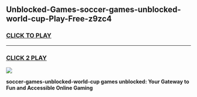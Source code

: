 
## Unblocked-Games-soccer-games-unblocked-world-cup-Play-Free-z9zc4
<h3>
<a href="https://premium76.site?title=soccer-games-unblocked-world-cup&ref=22A">CLICK TO PLAY</a></h3>
<hr>

<h3>
<a href="https://premium76.site?title=soccer-games-unblocked-world-cup&ref=22A">CLICK 2 PLAY</a>
  
</h3>

<a href="https://premium76.site?title=soccer-games-unblocked-world-cup&ref=22A"><img src="https://clearcache.store/games.png"></a>


**soccer-games-unblocked-world-cup games unblocked: Your Gateway to Fun and Accessible Online Gaming**
